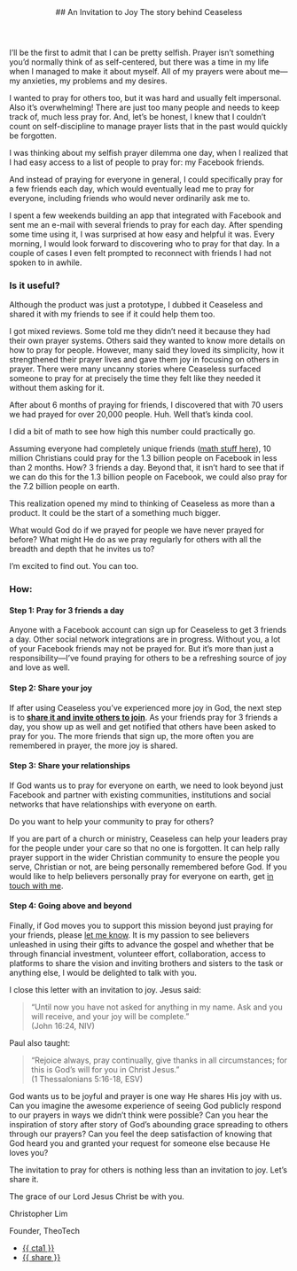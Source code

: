 <header>
## An Invitation to Joy
The story behind Ceaseless
</header>
I’ll be the first to admit that I can be pretty selfish. Prayer isn’t something you’d normally think of as self-centered, but there was a time in my life when I managed to make it about myself. All of my prayers were about me—my anxieties, my problems and my desires.

I wanted to pray for others too, but it was hard and usually felt impersonal. Also it’s overwhelming! There are just too many people and needs to keep track of, much less pray for. And, let’s be honest, I knew that I couldn’t count on self-discipline to manage prayer lists that in the past would quickly be forgotten.

I was thinking about my selfish prayer dilemma one day, when I realized that I had easy access to a list of people to pray for: my Facebook friends. 

And instead of praying for everyone in general, I could specifically pray for a few friends each day, which would eventually lead me to pray for everyone, including friends who would never ordinarily ask me to.

I spent a few weekends building an app that integrated with Facebook and sent me an e-mail with several friends to pray for each day. After spending some time using it, I was surprised at how easy and helpful it was. Every morning, I would look forward to discovering who to pray for that day. In a couple of cases I even felt prompted to reconnect with friends I had not spoken to in awhile.

### Is it useful?
Although the product was just a prototype, I dubbed it Ceaseless and shared it with my friends to see if it could help them too.

I got mixed reviews. Some told me they didn’t need it because they had their own prayer systems. Others said they wanted to know more details on how to pray for people. However, many said they loved its simplicity, how it strengthened their prayer lives and gave them joy in focusing on others in prayer. There were many uncanny stories where Ceaseless surfaced someone to pray for at precisely the time they felt like they needed it without them asking for it.

After about 6 months of praying for friends, I discovered that with 70 users we had prayed for over 20,000 people. Huh. Well that’s kinda cool. 

I did a bit of math to see how high this number could practically go.

Assuming everyone had completely unique friends ([math stuff here](http://www.ceaselessprayer.com/assets/downloads/ceaseless-required-size-estimate-v1.pdf)), 10 million Christians could pray for the 1.3 billion people on Facebook in less than 2 months. How? 3 friends a day. Beyond that, it isn’t hard to see that if we can do this for the 1.3 billion people on Facebook, we could also pray for the 7.2 billion people on earth.

This realization opened my mind to thinking of Ceaseless as more than a product. It could be the start of a something much bigger.

What would God do if we prayed for people we have never prayed for before? What might He do as we pray regularly for others with all the breadth and depth that he invites us to? 

I’m excited to find out. You can too.

### How:
#### __Step 1: Pray for 3 friends a day__

Anyone with a Facebook account can sign up for Ceaseless to get 3 friends a day. Other social network integrations are in progress. Without you, a lot of your Facebook friends may not be prayed for. But it’s more than just a responsibility—I’ve found praying for others to be a refreshing source of joy and love as well.

#### __Step 2: Share your joy__

If after using Ceaseless you’ve experienced more joy in God, the next step is to <strong>[share it and invite others to join](http://www.ceaselessprayer.com/landing/pray-for-everyone-on-facebook.html)</strong>. As your friends pray for 3 friends a day, you show up as well and get notified that others have been asked to pray for you. The more friends that sign up, the more often you are remembered in prayer, the more joy is shared.

#### __Step 3: Share your relationships__

If God wants us to pray for everyone on earth, we need to look beyond just Facebook and partner with existing communities, institutions and social networks that have relationships with everyone on earth. 

Do you want to help your community to pray for others? 

If you are part of a church or ministry, Ceaseless can help your leaders pray for the people under your care so that no one is forgotten. It can help rally prayer support in the wider Christian community to ensure the people you serve, Christian or not, are being personally remembered before God. If you would like to help believers personally pray for everyone on earth, get [in touch with me](#cta).

#### __Step 4: Going above and beyond__

Finally, if God moves you to support this mission beyond just praying for your friends, please [let me know](#cta). It is my passion to see believers unleashed in using their gifts to advance the gospel and whether that be through financial investment, volunteer effort, collaboration, access to platforms to share the vision and inviting brothers and sisters to the task or anything else, I would be delighted to talk with you.

I close this letter with an invitation to joy.
Jesus said:
> “Until now you have not asked for anything in my name. Ask and you will receive, and your joy will be complete.” <br/> (John 16:24, NIV) 

Paul also taught:
> “Rejoice always, pray continually, give thanks in all circumstances; for this is God’s will for you in Christ Jesus.” <br/>(1 Thessalonians 5:16-18, ESV)

God wants us to be joyful and prayer is one way He shares His joy with us. Can you imagine the awesome experience of seeing God publicly respond to our prayers in ways we didn’t think were possible? Can you hear the inspiration of story after story of God’s abounding grace spreading to others through our prayers? Can you feel the deep satisfaction of knowing that God heard you and granted your request for someone else because He loves you? 

The invitation to pray for others is nothing less than an invitation to joy. Let’s share it.


The grace of our Lord Jesus Christ be with you.

Christopher Lim

Founder, TheoTech

<ul class="actions">
  <li><a href="#" class="button special">{{ cta1 }}</a></li>
  <li><a href="#" class="button">{{ share }}</a></li>
</ul>
